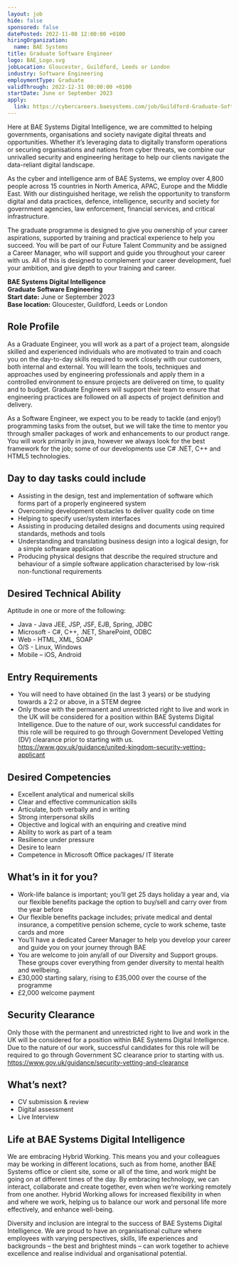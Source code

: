 ```yaml
---
layout: job
hide: false
sponsored: false
datePosted: 2022-11-08 12:00:00 +0100
hiringOrganization:
  name: BAE Systems
title: Graduate Software Engineer
logo: BAE_Logo.svg
jobLocation: Gloucester, Guildford, Leeds or London
industry: Software Engineering
employmentType: Graduate
validThrough: 2022-12-31 00:00:00 +0100
startDate: June or September 2023
apply:
  link: https://cybercareers.baesystems.com/job/Guildford-Graduate-Software-Engineer-JuneSeptember-2023/858477401/
---
```


Here at BAE Systems Digital Intelligence, we are committed to helping governments, organisations and society navigate digital threats and opportunities. Whether it’s leveraging data to digitally transform operations or securing organisations and nations from cyber threats, we combine our unrivalled security and engineering heritage to help our clients navigate the data-reliant digital landscape. 

As the cyber and intelligence arm of BAE Systems, we employ over 4,800 people across 15 countries in North America, APAC, Europe and the Middle East. With our distinguished heritage, we relish the opportunity to transform digital and data practices, defence, intelligence, security and society for government agencies, law enforcement, financial services, and critical infrastructure.

The graduate programme is designed to give you ownership of your career aspirations, supported by training and practical experience to help you succeed. You will be part of our Future Talent Community and be assigned a Career Manager, who will support and guide you throughout your career with us. All of this is designed to complement your career development, fuel your ambition, and give depth to your training and career.

**__BAE Systems Digital Intelligence__**<br>
**__Graduate Software Engineering__**<br>
**Start date:** June or September 2023<br>
**Base location:** Gloucester, Guildford, Leeds or London


## Role Profile
As a Graduate Engineer, you will work as a part of a project team, alongside skilled and experienced individuals who are motivated to train and coach you on the day-to-day skills required to work closely with our customers, both internal and external. You will learn the tools, techniques and approaches used by engineering professionals and apply them in a controlled environment to ensure projects are delivered on time, to quality and to budget. Graduate Engineers will support their team to ensure that engineering practices are followed on all aspects of project definition and delivery.

As a Software Engineer, we expect you to be ready to tackle (and enjoy!) programming tasks from the outset, but we will take the time to mentor you through smaller packages of work and enhancements to our product range. You will work primarily in java, however we always look for the best framework for the job; some of our developments use C# .NET, C++ and HTML5 technologies. 

## Day to day tasks could include
- Assisting in the design, test and implementation of software which forms part of a properly engineered system
- Overcoming development obstacles to deliver quality code on time
- Helping to specify user/system interfaces
- Assisting in producing detailed designs and documents using required standards, methods and tools
- Understanding and translating business design into a logical design, for a simple software application
- Producing physical designs that describe the required structure and behaviour of a simple software application characterised by low-risk non-functional requirements

## Desired Technical Ability
Aptitude in one or more of the following:
- Java - Java JEE, JSP, JSF, EJB, Spring, JDBC
- Microsoft - C#, C++, .NET, SharePoint, ODBC
- Web - HTML, XML, SOAP
- O/S - Linux, Windows
- Mobile – iOS, Android 

## Entry Requirements
- You will need to have obtained (in the last 3 years) or be studying towards a 2:2 or above, in a STEM degree
- Only those with the permanent and unrestricted right to live and work in the UK will be considered for a position within BAE Systems Digital Intelligence. Due to the nature of our, work successful candidates for this role will be required to go through Government Developed Vetting (DV) clearance prior to starting with us. https://www.gov.uk/guidance/united-kingdom-security-vetting-applicant

## Desired Competencies 
- Excellent analytical and numerical skills
- Clear and effective communication skills
- Articulate, both verbally and in writing
- Strong interpersonal skills
- Objective and logical with an enquiring and creative mind
- Ability to work as part of a team
- Resilience under pressure
- Desire to learn
- Competence in Microsoft Office packages/ IT literate 

## What’s in it for you?
- Work-life balance is important; you’ll get 25 days holiday a year and, via our flexible benefits package the option to buy/sell and carry over from the year before
- Our flexible benefits package includes; private medical and dental insurance, a competitive pension scheme, cycle to work scheme, taste cards and more
- You’ll have a dedicated Career Manager to help you develop your career and guide you on your journey through BAE
- You are welcome to join any/all of our Diversity and Support groups.  These groups cover everything from gender diversity to mental health and wellbeing.
- £30,000 starting salary, rising to £35,000 over the course of the programme
- £2,000 welcome payment
 
## Security Clearance
Only those with the permanent and unrestricted right to live and work in the UK will be considered for a position within BAE Systems Digital Intelligence. Due to the nature of our work, successful candidates for this role will be required to go through Government SC clearance prior to starting with us. https://www.gov.uk/guidance/security-vetting-and-clearance

## What’s next?
- CV submission & review
- Digital assessment
- Live Interview

## Life at BAE Systems Digital Intelligence 
We are embracing Hybrid Working. This means you and your colleagues may be working in different locations, such as from home, another BAE Systems office or client site, some or all of the time, and work might be going on at different times of the day. By embracing technology, we can interact, collaborate and create together, even when we’re working remotely from one another. Hybrid Working allows for increased flexibility in when and where we work, helping us to balance our work and personal life more effectively, and enhance well-being.

Diversity and inclusion are integral to the success of BAE Systems Digital Intelligence. We are proud to have an organisational culture where employees with varying perspectives, skills, life experiences and backgrounds – the best and brightest minds – can work together to achieve excellence and realise individual and organisational potential. 

 